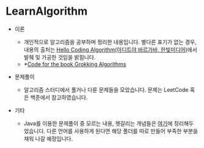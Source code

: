 # LearnAlgorithm
- 이론
  - 개인적으로 알고리즘을 공부하며 정리한 내용입니다. 별다른 표기가 없는 경우, 내용의 출처는 [Hello Coding Algorithm(아디트야 바르가바, 한빛미디어)](http://www.hanbit.co.kr/store/books/look.php?p_code=B5896248244)에서 발췌 및 가공한 것임을 밝힘니다. 
  - *[Code for the book Grokking Algorithms](https://github.com/egonSchiele/grokking_algorithms)

- 문제풀이
  - 알고리즘 스터디에서 풀거나 다룬 문제들을 모았습니다. 문제는 LeetCode 혹은 백준에서 참고하였습니다.

- 기타 
  - Java를 이용한 문제풀이 중 모르는 내용, 헷갈리는 개념들은 [여기](https://github.com/luna-young/LearnAlgorithm/blob/master/Java)에 정리해두었습니다. 다른 언어를 사용하게 된다면 해당 폴더를 따로 만들어 부족한 부분을 채워 나갈 예정입니다. 
